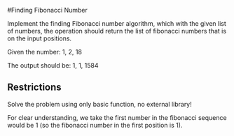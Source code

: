 #Finding Fibonacci Number

Implement the finding Fibonacci number algorithm, which with the given list of numbers, the operation should return the list of fibonacci numbers that is on the input positions.

Given the number:
1, 2, 18

The output should be: 1, 1, 1584

## Restrictions

Solve the problem using only basic function, no external library!

For clear understanding, we take the first number in the fibonacci sequence would be 1 (so the fibonacci number in the first position is 1).
